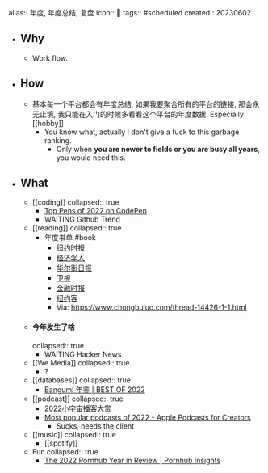 alias:: 年度, 年度总结, 复盘
icon:: 📅
tags:: #scheduled
created:: 20230602

- ## Why
  - Work flow.
- ## How
  - 基本每一个平台都会有年度总结, 如果我要聚合所有的平台的链接, 那会永无止境, 我只能在入门的时候多看看这个平台的年度数据. Especially [[hobby]]
    - You know what, actually I don't give a fuck to this garbage ranking.
      - Only when **you are newer to fields or you are busy all years**, you would need this.
- ## What
  - [[coding]]
    collapsed:: true
    - [Top Pens of 2022 on CodePen](https://codepen.io/2022/popular/pens/)
    - WAITING Github Trend
  - [[reading]]
    collapsed:: true
    - 年度书单 #book
      - [纽约时报](https://nytimes.com/2022/11/29/books/best-books-2022.html)
      - [经济学人](https://economist.com/culture/2022/12/06/these-are-the-economists-best-books-of-2022)
      - [华尔街日报](https://wsj.com/articles/the-best-reading-of-2022-11670613727)
      - [卫报](https://theguardian.com/books/2022/dec/03/the-best-books-of-2022)
      - [金融时报](https://ft.com/content/2dd61d03-13ac-4278-8214-678c1d9a33c1)
      - [纽约客](https://newyorker.com/best-books-2022)
      - Via: https://www.chongbuluo.com/thread-14426-1-1.html
  - #### 今年发生了啥
    collapsed:: true
    - WAITING Hacker News
  - [[We Media]]
    collapsed:: true
    - ?
  - [[databases]]
    collapsed:: true
    - [Bangumi 年鉴 | BEST OF 2022](https://bgm.tv/award/2022)
  - [[podcast]]
    collapsed:: true
    - [2022小宇宙播客大赏](https://annual.podcast.xyz/2022)
    - [Most popular podcasts of 2022 - Apple Podcasts for Creators](https://podcasters.apple.com/4704-news-2022-eoy-charts)
      - Sucks, needs the client
  - [[music]]
    collapsed:: true
    - [[spotify]]
  - Fun
    collapsed:: true
    - [The 2022 Pornhub Year in Review | Pornhub Insights](https://www.pornhub.com/insights/2022-year-in-review)